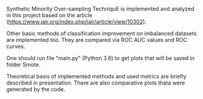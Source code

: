 Synthetic Minority Over-sampling TechniquE is implemented and analyzed in this project based on the article (https://www.jair.org/index.php/jair/article/view/10302).

Other basic methods of classification improvement on imbalanced datasets are implemented too.
They are compared via ROC AUC values and ROC curves.

One should run file "main.py" (Python 3.6) to get plots that will be saved in folder Smote.     

Theoretical basis of implemented methods and used metrics are briefly described in presentation. 
There are also comparative plots thata were generated by the code.  
